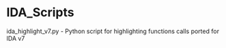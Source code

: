 # IDA_Scripts

ida_highlight_v7.py - Python script for highlighting functions calls ported for IDA v7 
